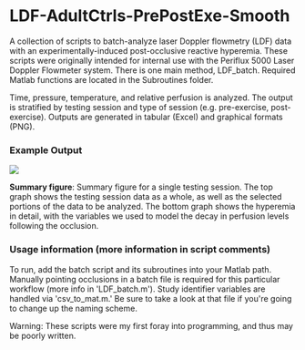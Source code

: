# LDF-AdultCtrls-PrePostExe-Smooth
A collection of scripts to batch-analyze laser Doppler flowmetry (LDF) data with an experimentally-induced post-occlusive reactive hyperemia. These scripts were originally intended for internal use with the Periflux 5000 Laser Doppler Flowmeter system. There is one main method, LDF_batch. Required Matlab functions are located in the Subroutines folder. 

Time, pressure, temperature, and relative perfusion is analyzed. The output is stratified by testing session and type of session (e.g. pre-exercise, post-exercise). Outputs are generated in tabular (Excel) and graphical formats (PNG).

### Example Output

![](https://raw.githubusercontent.com/btran29/LDF-PORH-Analysis-Tools/master/example/fig1.png)

**Summary figure**: Summary figure for a single testing session. The top graph shows the testing session data as a whole, as well as the selected portions of the data to be analyzed. The bottom graph shows the hyperemia in detail, with the variables we used to model the decay in perfusion levels following the occlusion.

### Usage information (more information in script comments)
To run, add the batch script and its subroutines into your Matlab path. Manually pointing occlusions in a batch file is required for this particular workflow (more info in 'LDF_batch.m'). Study identifier variables are handled via 'csv_to_mat.m.' Be sure to take a look at that file if you're going to change up the naming scheme.

Warning: These scripts were my first foray into programming, and thus may be poorly written.
